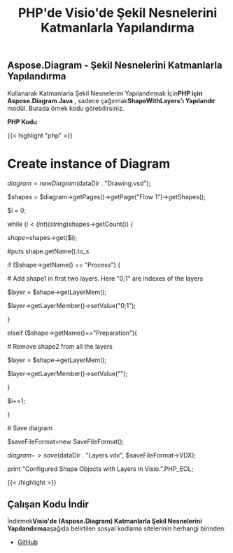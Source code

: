 ﻿---
title: PHP'de Visio'de Şekil Nesnelerini Katmanlarla Yapılandırma
type: docs
weight: 10
url: /tr/java/configure-shape-objects-with-layers-in-visio-in-php/
---
## **Aspose.Diagram - Şekil Nesnelerini Katmanlarla Yapılandırma**
 Kullanarak Katmanlarla Şekil Nesnelerini Yapılandırmak İçin**PHP için Aspose.Diagram Java** , sadece çağırmak**ShapeWithLayers'ı Yapılandır** modül. Burada örnek kodu görebilirsiniz.

**PHP Kodu**

{{< highlight "php" >}}

 # Create instance of Diagram

$diagram = new Diagram($dataDir . "Drawing.vsd");

$shapes = $diagram->getPages()->getPage("Flow 1")->getShapes();

$i = 0;

while ($i<(int)(string)$shapes->getCount()) {

$shape=$shapes->get($i);

#puts shape.getName().to_s

if ($shape->getName() == "Process") {

\# Add shape1 in first two layers. Here "0;1" are indexes of the layers

$layer = $shape->getLayerMem();

$layer->getLayerMember()->setValue("0;1");

}

elseif ($shape->getName()=="Preparation"){

\# Remove shape2 from all the layers

$layer = $shape->getLayerMem();

$layer->getLayerMember()->setValue("");

}

$i+=1;

}

\# Save diagram

$saveFileFormat=new SaveFileFormat();

$diagram->save($dataDir . "Layers.vdx", $saveFileFormat->VDX);

print "Configured Shape Objects with Layers in Visio.".PHP_EOL;

{{< /highlight >}}
## **Çalışan Kodu İndir**
 İndirmek**Visio'de (Aspose.Diagram) Katmanlarla Şekil Nesnelerini Yapılandırma**aşağıda belirtilen sosyal kodlama sitelerinin herhangi birinden:

- [GitHub](https://github.com/asposediagram/Aspose.Diagram-for-Java/blob/master/Plugins/Aspose_Diagram_Java_for_PHP/src/aspose/diagram/WorkingwithLayers/ConfigureShapeWithLayers.php)

